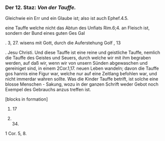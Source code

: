 
<!-- Seie 37; content-0056.xml -->

### Der 12. Staz: *Von der Tauffe.*


Gleichwie ein Err und ein Glaube ist; also ist auch Ephef.4.5.

eine Tauffe welche nicht das Abtun des Unfiats Rim.6;4. an Fleisch ist,
sondern der Bund eines guten Ges Gal

. 3, 27. wisens mit Gott, durch die Auferstehung Golf , 13

. Jesu Christi. Und diese Tauffe ist eine reine und geistliche Tauffe,
nemlich die Tauffe des Geistes und Seuers, durch welche wir mit ihm
begraben werden, auf daß wir, wenn wir von unsern Sünden abgewaschen und
gereiniget sind, in einem 2Cor.1,17. neuen Leben wandeln; davon die Tauffe
gos hannis eine Figur war, welche nur auf eine Zeitlang befohlen war, und
nicht immerdar wahren sollte. Was die Kinder Tauffe betrift, ist solche
eine blosse Menschen - Sakung, wozu in der ganzen Schrift weder Gebot noch
Exempel des Gebrauchs anzus treffen ist.

[blocks in formation]
1.  17

2.  34.

1 Cor. 5, 8.
